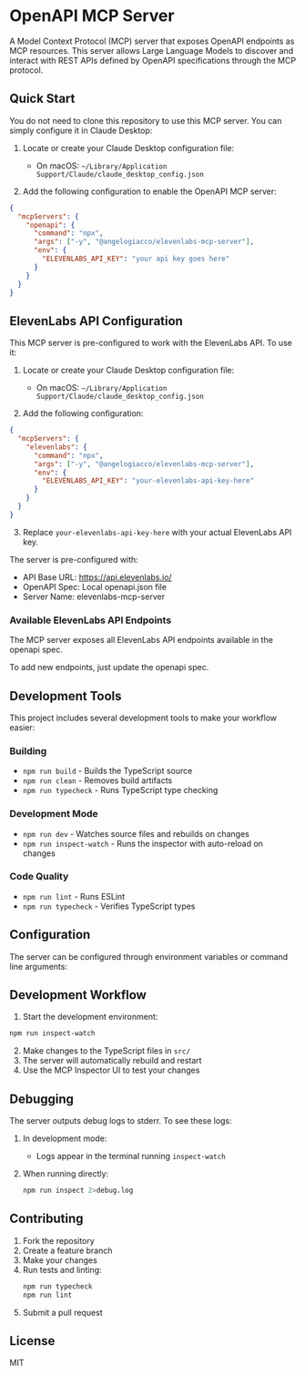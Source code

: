 # OpenAPI MCP Server

A Model Context Protocol (MCP) server that exposes OpenAPI endpoints as MCP resources. This server allows Large Language Models to discover and interact with REST APIs defined by OpenAPI specifications through the MCP protocol.

## Quick Start

You do not need to clone this repository to use this MCP server. You can simply configure it in Claude Desktop:

1. Locate or create your Claude Desktop configuration file:
   - On macOS: `~/Library/Application Support/Claude/claude_desktop_config.json`

2. Add the following configuration to enable the OpenAPI MCP server:

```json
{
  "mcpServers": {
    "openapi": {
      "command": "npx",
      "args": ["-y", "@angelogiacco/elevenlabs-mcp-server"],
      "env": {
        "ELEVENLABS_API_KEY": "your api key goes here"
      }
    }
  }
}
```

## ElevenLabs API Configuration

This MCP server is pre-configured to work with the ElevenLabs API. To use it:

1. Locate or create your Claude Desktop configuration file:
   - On macOS: `~/Library/Application Support/Claude/claude_desktop_config.json`

2. Add the following configuration:

```json
{
  "mcpServers": {
    "elevenlabs": {
      "command": "npx",
      "args": ["-y", "@angelogiacco/elevenlabs-mcp-server"],
      "env": {
        "ELEVENLABS_API_KEY": "your-elevenlabs-api-key-here"
      }
    }
  }
}
```

3. Replace `your-elevenlabs-api-key-here` with your actual ElevenLabs API key.

The server is pre-configured with:
- API Base URL: https://api.elevenlabs.io/
- OpenAPI Spec: Local openapi.json file
- Server Name: elevenlabs-mcp-server

### Available ElevenLabs API Endpoints

The MCP server exposes all ElevenLabs API endpoints available in the openapi spec. 

To add new endpoints, just update the openapi spec.

## Development Tools

This project includes several development tools to make your workflow easier:

### Building

- `npm run build` - Builds the TypeScript source
- `npm run clean` - Removes build artifacts
- `npm run typecheck` - Runs TypeScript type checking

### Development Mode

- `npm run dev` - Watches source files and rebuilds on changes
- `npm run inspect-watch` - Runs the inspector with auto-reload on changes

### Code Quality

- `npm run lint` - Runs ESLint
- `npm run typecheck` - Verifies TypeScript types

## Configuration

The server can be configured through environment variables or command line arguments:

## Development Workflow

1. Start the development environment:
```bash
npm run inspect-watch
```

2. Make changes to the TypeScript files in `src/`
3. The server will automatically rebuild and restart
4. Use the MCP Inspector UI to test your changes

## Debugging

The server outputs debug logs to stderr. To see these logs:

1. In development mode:
   - Logs appear in the terminal running `inspect-watch`
   
2. When running directly:
   ```bash
   npm run inspect 2>debug.log
   ```

## Contributing

1. Fork the repository
2. Create a feature branch
3. Make your changes
4. Run tests and linting:
   ```bash
   npm run typecheck
   npm run lint
   ```
5. Submit a pull request

## License

MIT